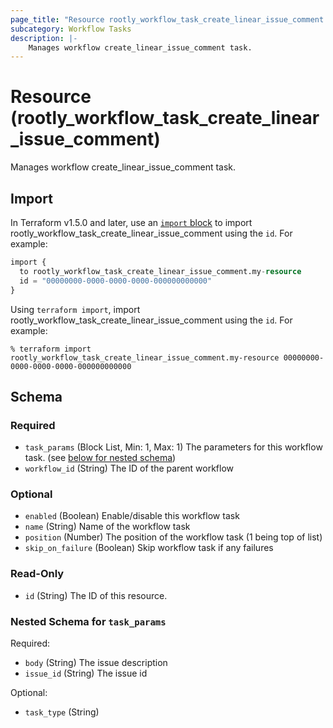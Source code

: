 ```yaml
---
page_title: "Resource rootly_workflow_task_create_linear_issue_comment - terraform-provider-rootly"
subcategory: Workflow Tasks
description: |-
    Manages workflow create_linear_issue_comment task.
---
```


# Resource (rootly_workflow_task_create_linear_issue_comment)

Manages workflow create_linear_issue_comment task.



## Import

In Terraform v1.5.0 and later, use an [`import` block](https://developer.hashicorp.com/terraform/language/import) to import rootly_workflow_task_create_linear_issue_comment using the `id`. For example:

```terraform
import {
  to rootly_workflow_task_create_linear_issue_comment.my-resource
  id = "00000000-0000-0000-0000-000000000000"
}
```

Using `terraform import`, import rootly_workflow_task_create_linear_issue_comment using the `id`. For example:

```console
% terraform import rootly_workflow_task_create_linear_issue_comment.my-resource 00000000-0000-0000-0000-000000000000
```

<!-- schema generated by tfplugindocs -->
## Schema

### Required

- `task_params` (Block List, Min: 1, Max: 1) The parameters for this workflow task. (see [below for nested schema](#nestedblock--task_params))
- `workflow_id` (String) The ID of the parent workflow

### Optional

- `enabled` (Boolean) Enable/disable this workflow task
- `name` (String) Name of the workflow task
- `position` (Number) The position of the workflow task (1 being top of list)
- `skip_on_failure` (Boolean) Skip workflow task if any failures

### Read-Only

- `id` (String) The ID of this resource.

<a id="nestedblock--task_params"></a>
### Nested Schema for `task_params`

Required:

- `body` (String) The issue description
- `issue_id` (String) The issue id

Optional:

- `task_type` (String)
